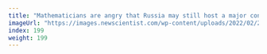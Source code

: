 ```yaml
---
title: "Mathematicians are angry that Russia may still host a major conference"
imageUrl: "https://images.newscientist.com/wp-content/uploads/2022/02/25120408/SEI_90050166.jpg?width=600"
index: 199
weight: 199
---
```

